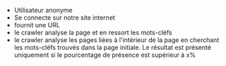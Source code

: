 * Utilisateur anonyme
* Se connecte sur notre site internet
* fournit une URL
* le crawler analyse la page et en ressort les mots-cléfs
* le crawler analyse les pages liées à l'intérieur de la page en cherchant les mots-cléfs trouvés dans la page initiale. Le résultat est présenté uniquement si le pourcentage de présence est supérieur à x%
